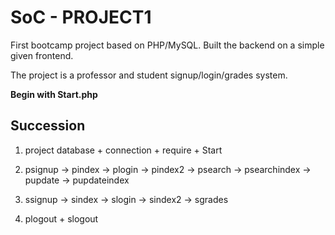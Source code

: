 # SoC - PROJECT1

First bootcamp project based on PHP/MySQL. Built the backend on a simple given frontend.

The project is a professor and student signup/login/grades system.

**Begin with Start.php**

## Succession

1. project database + connection + require + Start

2. psignup -> pindex -> plogin -> pindex2 -> psearch -> psearchindex -> pupdate -> pupdateindex

3. ssignup -> sindex -> slogin -> sindex2 -> sgrades

4. plogout + slogout 

